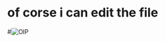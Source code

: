 # of corse i can edit the file
#![OIP](https://user-images.githubusercontent.com/114313410/192119711-b1cf47df-97f7-4097-8ad0-d51aae437cf0.jpg)
